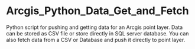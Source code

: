 # Arcgis_Python_Data_Get_and_Fetch
Python script for pushing and getting data for an Arcgis point layer. Data can be stored as CSV file or store directly in SQL server database. You can also fetch data from a CSV or Database and push it directly to point layer.
